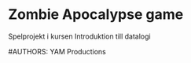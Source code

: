 Zombie Apocalypse game
============
Spelprojekt i kursen Introduktion till datalogi


#AUTHORS:
YAM Productions
